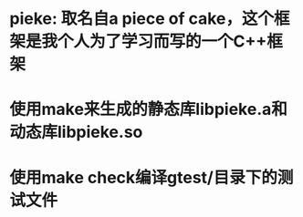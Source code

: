 
pieke: 取名自a piece of cake，这个框架是我个人为了学习而写的一个C++框架
======

使用make来生成的静态库libpieke.a和动态库libpieke.so
======
使用make check编译gtest/目录下的测试文件
======

